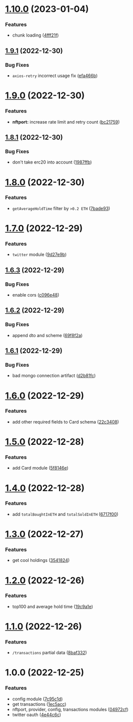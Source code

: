 # [1.10.0](https://github.com/spilnota-xyz/eve-backend/compare/v1.9.1...v1.10.0) (2023-01-04)


### Features

* chunk loading ([4fff21f](https://github.com/spilnota-xyz/eve-backend/commit/4fff21f045e9d04510a74c8cb05a8e3a26b5d0ea))

## [1.9.1](https://github.com/spilnota-xyz/eve-backend/compare/v1.9.0...v1.9.1) (2022-12-30)


### Bug Fixes

* `axios-retry` incorrect usage fix ([efa466b](https://github.com/spilnota-xyz/eve-backend/commit/efa466bcbeaeff9468a0cb6ada012dc8ec64214c))

# [1.9.0](https://github.com/spilnota-xyz/eve-backend/compare/v1.8.1...v1.9.0) (2022-12-30)


### Features

* **nftport:** increase rate limit and retry count ([bc21759](https://github.com/spilnota-xyz/eve-backend/commit/bc217595ecfa5163a95479993e5d48bbd543666e))

## [1.8.1](https://github.com/spilnota-xyz/eve-backend/compare/v1.8.0...v1.8.1) (2022-12-30)


### Bug Fixes

* don't take erc20 into account ([1987ffb](https://github.com/spilnota-xyz/eve-backend/commit/1987ffb84f2d6dd4ea9b845277ee4c44494f3942))

# [1.8.0](https://github.com/spilnota-xyz/eve-backend/compare/v1.7.0...v1.8.0) (2022-12-30)


### Features

* `getAverageHoldTime` filter by `>0.2 ETH` ([7bade93](https://github.com/spilnota-xyz/eve-backend/commit/7bade934768d8fd2cefd6ea33e3cbc24f4de730a))

# [1.7.0](https://github.com/spilnota-xyz/eve-backend/compare/v1.6.3...v1.7.0) (2022-12-29)


### Features

* `twitter` module ([9d27e9b](https://github.com/spilnota-xyz/eve-backend/commit/9d27e9bb849483b9be74ab026a876b30ea4a71db))

## [1.6.3](https://github.com/spilnota-xyz/eve-backend/compare/v1.6.2...v1.6.3) (2022-12-29)


### Bug Fixes

* enable cors ([c096e48](https://github.com/spilnota-xyz/eve-backend/commit/c096e48dce384bf9de6d49dd2736077155d01310))

## [1.6.2](https://github.com/spilnota-xyz/eve-backend/compare/v1.6.1...v1.6.2) (2022-12-29)


### Bug Fixes

* append dto and scheme ([69f8f2a](https://github.com/spilnota-xyz/eve-backend/commit/69f8f2a1886c6028c7f811f7d8eb103b77d46093))

## [1.6.1](https://github.com/spilnota-xyz/eve-backend/compare/v1.6.0...v1.6.1) (2022-12-29)


### Bug Fixes

* bad mongo connection artifact ([d2b81fc](https://github.com/spilnota-xyz/eve-backend/commit/d2b81fcf49e85884cef575249ed167fbe9444c61))

# [1.6.0](https://github.com/spilnota-xyz/eve-backend/compare/v1.5.0...v1.6.0) (2022-12-29)


### Features

* add other required fields to Card schema ([22c3408](https://github.com/spilnota-xyz/eve-backend/commit/22c34083f14d6e254c847efdc5932b639c498f0c))

# [1.5.0](https://github.com/spilnota-xyz/eve-backend/compare/v1.4.0...v1.5.0) (2022-12-28)


### Features

* add Card module ([5f8146e](https://github.com/spilnota-xyz/eve-backend/commit/5f8146ec579dbc7515ceff8a230fce9c7099dc4e))

# [1.4.0](https://github.com/spilnota-xyz/eve-backend/compare/v1.3.0...v1.4.0) (2022-12-28)


### Features

* add `totalBoughtInETH` and `totalSoldInETH` ([6717f00](https://github.com/spilnota-xyz/eve-backend/commit/6717f00cd8c9cf457684fdda03a65bb09dc2e8c9))

# [1.3.0](https://github.com/spilnota-xyz/eve-backend/compare/v1.2.0...v1.3.0) (2022-12-27)


### Features

* get cool holdings ([3541824](https://github.com/spilnota-xyz/eve-backend/commit/3541824317c3887142284346d68b4fdd1f961d8e))

# [1.2.0](https://github.com/spilnota-xyz/eve-backend/compare/v1.1.0...v1.2.0) (2022-12-26)


### Features

* top100 and average hold time ([19c9a1e](https://github.com/spilnota-xyz/eve-backend/commit/19c9a1e5bcbc4b377fbba325842f483472c90863))

# [1.1.0](https://github.com/spilnota-xyz/eve-backend/compare/v1.0.0...v1.1.0) (2022-12-26)


### Features

* `/transactions` partial data ([8baf332](https://github.com/spilnota-xyz/eve-backend/commit/8baf33275c68bcede21e585ff98a4a9c7daf81ad))

# 1.0.0 (2022-12-25)


### Features

* config module ([7c95c1d](https://github.com/spilnota-xyz/eve-backend/commit/7c95c1d90ec44cce4dcd78576aabe8858b003fa1))
* get transactions ([1ec5acc](https://github.com/spilnota-xyz/eve-backend/commit/1ec5accd073de93fd76557949e988d283a558bed))
* nftport, provider, config, transactions modules ([04972cf](https://github.com/spilnota-xyz/eve-backend/commit/04972cf75b9c6a3b37810a93e71718ab6133b424))
* twitter oauth ([4e44c6c](https://github.com/spilnota-xyz/eve-backend/commit/4e44c6c9b39edc54e3dfdbb7a0808658f7e839c8))
